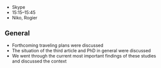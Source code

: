 * Skype
* 15:15–15:45
* Niko, Rogier

## General

- Forthcoming traveling plans were discussed
- The situation of the third article and PhD in general were discussed
- We went through the current most important findings of these studies and discussed the context

